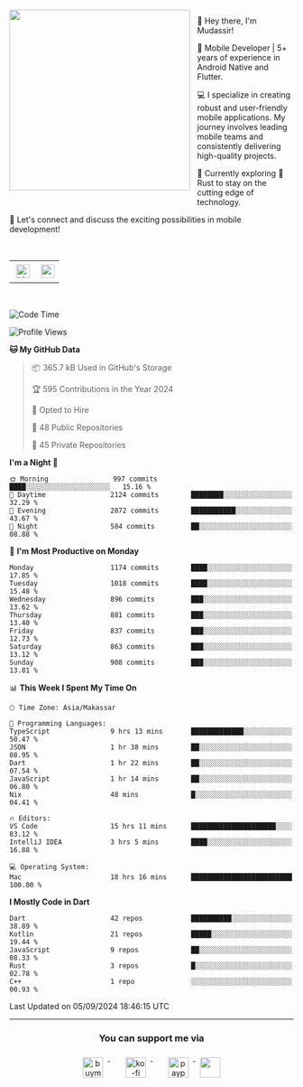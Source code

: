 <a href="https://lazycatlabs.com/" target="_blank">
<img 
  src="https://github-production-user-asset-6210df.s3.amazonaws.com/1531684/281783264-5b2e172d-feb8-40de-9846-a70379b758fb.png" 
  style="margin-top:20px;margin-right:13px;margin-bottom:20px"
  align="left" 
  height="320px"
/>
</a>
<br>
<p>
 👋 Hey there, I'm Mudassir!

🚀 Mobile Developer | 5+ years of experience in Android Native and Flutter.

💻 I specialize in creating robust and user-friendly mobile applications. My journey involves leading mobile teams and consistently delivering high-quality projects.

🌱 Currently exploring 🦀 Rust to stay on the cutting edge of technology.

🔗 Let's connect and discuss the exciting possibilities in mobile development!

<br>

<table style="border:none; border-collapse:collapse; cellspacing:0; cellpadding:0">
    <tr>
        <td>
           <a href="https://www.linkedin.com/in/lzyct/" target="_blank">
              <img src="https://github.com/ukieTux/ukieTux/blob/master/assets/linkedin.svg" alt="LinkedIn" style="vertical-align:top; margin:4px" height=24>
          </a>
        </td>
        <td>
           <a href = "https://www.upwork.com/freelancers/~01913209d41be922f1?viewMode=1">
              <img src="https://img.shields.io/badge/UpWork-6FDA44?logo=Upwork&logoColor=white" height=24/>
           </a>
        </td>
    </tr>
</table>

<br>

<!--START_SECTION:waka-->
![Code Time](http://img.shields.io/badge/Code%20Time-6%2C370%20hrs%2010%20mins-blue)

![Profile Views](http://img.shields.io/badge/Profile%20Views-2-blue)

**🐱 My GitHub Data** 

> 📦 365.7 kB Used in GitHub's Storage 
 > 
> 🏆 595 Contributions in the Year 2024
 > 
> 💼 Opted to Hire
 > 
> 📜 48 Public Repositories 
 > 
> 🔑 45 Private Repositories 
 > 
**I'm a Night 🦉** 

```text
🌞 Morning                997 commits         ████░░░░░░░░░░░░░░░░░░░░░   15.16 % 
🌆 Daytime                2124 commits        ████████░░░░░░░░░░░░░░░░░   32.29 % 
🌃 Evening                2872 commits        ███████████░░░░░░░░░░░░░░   43.67 % 
🌙 Night                  584 commits         ██░░░░░░░░░░░░░░░░░░░░░░░   08.88 % 
```
📅 **I'm Most Productive on Monday** 

```text
Monday                   1174 commits        ████░░░░░░░░░░░░░░░░░░░░░   17.85 % 
Tuesday                  1018 commits        ████░░░░░░░░░░░░░░░░░░░░░   15.48 % 
Wednesday                896 commits         ███░░░░░░░░░░░░░░░░░░░░░░   13.62 % 
Thursday                 881 commits         ███░░░░░░░░░░░░░░░░░░░░░░   13.40 % 
Friday                   837 commits         ███░░░░░░░░░░░░░░░░░░░░░░   12.73 % 
Saturday                 863 commits         ███░░░░░░░░░░░░░░░░░░░░░░   13.12 % 
Sunday                   908 commits         ███░░░░░░░░░░░░░░░░░░░░░░   13.81 % 
```


📊 **This Week I Spent My Time On** 

```text
🕑︎ Time Zone: Asia/Makassar

💬 Programming Languages: 
TypeScript               9 hrs 13 mins       █████████████░░░░░░░░░░░░   50.47 % 
JSON                     1 hr 38 mins        ██░░░░░░░░░░░░░░░░░░░░░░░   08.95 % 
Dart                     1 hr 22 mins        ██░░░░░░░░░░░░░░░░░░░░░░░   07.54 % 
JavaScript               1 hr 14 mins        ██░░░░░░░░░░░░░░░░░░░░░░░   06.80 % 
Nix                      48 mins             █░░░░░░░░░░░░░░░░░░░░░░░░   04.41 % 

🔥 Editors: 
VS Code                  15 hrs 11 mins      █████████████████████░░░░   83.12 % 
IntelliJ IDEA            3 hrs 5 mins        ████░░░░░░░░░░░░░░░░░░░░░   16.88 % 

💻 Operating System: 
Mac                      18 hrs 16 mins      █████████████████████████   100.00 % 
```

**I Mostly Code in Dart** 

```text
Dart                     42 repos            ██████████░░░░░░░░░░░░░░░   38.89 % 
Kotlin                   21 repos            █████░░░░░░░░░░░░░░░░░░░░   19.44 % 
JavaScript               9 repos             ██░░░░░░░░░░░░░░░░░░░░░░░   08.33 % 
Rust                     3 repos             █░░░░░░░░░░░░░░░░░░░░░░░░   02.78 % 
C++                      1 repo              ░░░░░░░░░░░░░░░░░░░░░░░░░   00.93 % 
```




 Last Updated on 05/09/2024 18:46:15 UTC
<!--END_SECTION:waka-->



---
<h3 align="center">You can support me via</h3>
<p align="center">
  <a href="https://www.buymeacoffee.com/Lzyct" target="_blank">
    <img src="https://www.buymeacoffee.com/assets/img/guidelines/download-assets-sm-2.svg" alt="buymeacoffe" style="vertical-align:top; margin:8px" height="36">
  </a>&nbsp;&nbsp;&nbsp;&nbsp;
   <a href="https://ko-fi.com/Lzyct" target="_blank">
    <img src="https://help.ko-fi.com/system/photos/3604/0095/9793/logo_circle.png" alt="ko-fi" style="vertical-align:top; margin:8px" height="36">
  </a>&nbsp;&nbsp;&nbsp;&nbsp;
  <a href="https://paypal.me/ukieTux" target="_blank">
    <img src="https://blog.zoom.us/wp-content/uploads/2019/08/paypal.png" alt="paypal" style="vertical-align:top; margin:8px" height="36">
  </a>
  <a href="https://saweria.co/Lzyct" target="_blank">
   <img src="https://1.bp.blogspot.com/-7OuHSxaNk6A/X92QPg8L9kI/AAAAAAAAG0E/lUzKf_uuVP8jCqvXpA7juh_l-TfK2jnbwCLcBGAsYHQ/s16000/SAWERIA.webp" style="vertical-align:top; margin:8px" height="36">
  </a>
</p>
<br><br>
